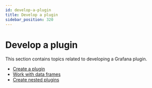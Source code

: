 ```yaml
---
id: develop-a-plugin
title: Develop a plugin
sidebar_position: 320
---
```


# Develop a plugin

This section contains topics related to developing a Grafana plugin.

- [Create a plugin](./use-create-plugin)
- [Work with data frames](./work-with-data-frames)
- [Create nested plugins](./create-nested-plugins)